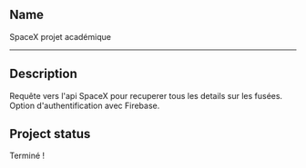 ## Name
SpaceX projet académique 

***
## Description
Requête vers l'api SpaceX pour recuperer tous les details sur les fusées.
Option d'authentification avec Firebase.

## Project status
Terminé !
